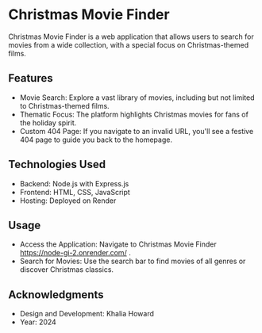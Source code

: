 # Christmas Movie Finder
Christmas Movie Finder is a web application that allows users to search for movies from a wide collection, with a special focus on Christmas-themed films.

## Features
- Movie Search: Explore a vast library of movies, including but not limited to Christmas-themed films.
- Thematic Focus: The platform highlights Christmas movies for fans of the holiday spirit.
- Custom 404 Page: If you navigate to an invalid URL, you'll see a festive 404 page to guide you back to the homepage.

## Technologies Used
- Backend: Node.js with Express.js
- Frontend: HTML, CSS, JavaScript
- Hosting: Deployed on Render

## Usage
- Access the Application: Navigate to Christmas Movie Finder https://node-gi-2.onrender.com/ .
- Search for Movies: Use the search bar to find movies of all genres or discover Christmas classics.


## Acknowledgments
- Design and Development: Khalia Howard
- Year: 2024
